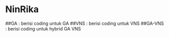 # NinRika

##GA  : berisi coding untuk GA
##VNS : berisi coding untuk VNS
##GA-VNS  : berisi coding untuk hybrid GA VNS
